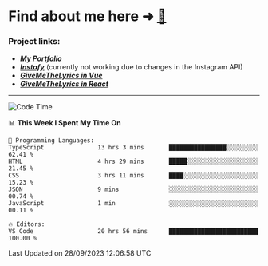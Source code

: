 # Find about me here ➜ [🧑](https://pauabella.dev)

### Project links:
- ***[My Portfolio](https://pauabella.dev)***
- ***[Instafy](https://instafy.me)*** (currently not working due to changes in the Instagram API)
- ***[GiveMeTheLyrics in Vue](https://lyrics.pauabella.dev)***
- ***[GiveMeTheLyrics in React](https://pauabella.dev/GiveMeTheLyrics)***

---
<!--START_SECTION:waka-->
![Code Time](http://img.shields.io/badge/Code%20Time-2%2C497%20hrs%2029%20mins-blue)

📊 **This Week I Spent My Time On** 

```text
💬 Programming Languages: 
TypeScript               13 hrs 3 mins       ████████████████░░░░░░░░░   62.41 % 
HTML                     4 hrs 29 mins       █████░░░░░░░░░░░░░░░░░░░░   21.45 % 
CSS                      3 hrs 11 mins       ████░░░░░░░░░░░░░░░░░░░░░   15.23 % 
JSON                     9 mins              ░░░░░░░░░░░░░░░░░░░░░░░░░   00.74 % 
JavaScript               1 min               ░░░░░░░░░░░░░░░░░░░░░░░░░   00.11 % 

🔥 Editors: 
VS Code                  20 hrs 56 mins      █████████████████████████   100.00 % 
```


 Last Updated on 28/09/2023 12:06:58 UTC
<!--END_SECTION:waka-->
